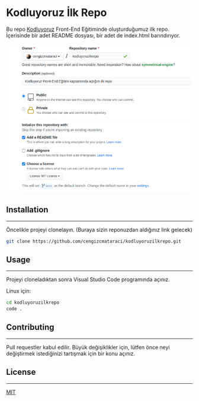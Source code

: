 # Kodluyoruz İlk Repo
Bu repo [Kodluyoruz](https://www.kodluyoruz.org/) Front-End Eğitiminde oluşturduğumuz ilk repo. İçerisinde bir adet README dosyası, bir adet de index.html barındırıyor.

![github](https://raw.githubusercontent.com/Kodluyoruz/taskforce/main/git/odev1/figures/github.png)

## Installation
***

Öncelikle projeyi clonelayın. (Buraya sizin reponuzdan aldığınız link gelecek)

``` bash
git clone https://github.com/cengizcmataraci/kodluyoruzilkrepo.git
```

## Usage 
***

Projeyi cloneladıktan sonra Visual Studio Code programında açınız.

Linux için:
``` bash
cd kodluyoruzilkrepo
code .
```

## Contributing
***

Pull requestler kabul edilir. Büyük değişiklikler için, lütfen önce neyi değiştirmek istediğinizi tartışmak için bir konu açınız.

## License
***

[MIT](https://choosealicense.com/licenses/mit/)


